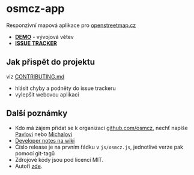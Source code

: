 # osmcz-app

Responzivní mapová aplikace pro [openstreetmap.cz](http://openstreetmap.cz/)

* **[DEMO](http://rawgit.com/osmcz/osmcz/master/index.html)** - vývojová větev
* **[ISSUE TRACKER](https://github.com/osmcz/osmcz/issues)**


## Jak přispět do projektu
viz [CONTRIBUTING.md](CONTRIBUTING.md)
* hlásit chyby a podněty do issue trackeru
* vylepšit webovou aplikaci


## Další poznámky
* Kdo má zájem přidat se k organizaci [github.com/osmcz](https://github.com/osmcz), nechť napíše [Pavlovi](http://www.openstreetmap.org/user/zby-cz) nebo [Michalovi](http://www.openstreetmap.org/user/walley)
* [Developer notes na wiki](https://github.com/osmcz/osmcz/wiki)
* Číslo release je na prvním řádku v `js/osmcz.js`, jednotlivé verze pak pomocí git-tagů
* Zdrojové kódy jsou pod licencí MIT. 
* Autoři [zde](https://github.com/osmcz/osmcz/graphs/contributors).

